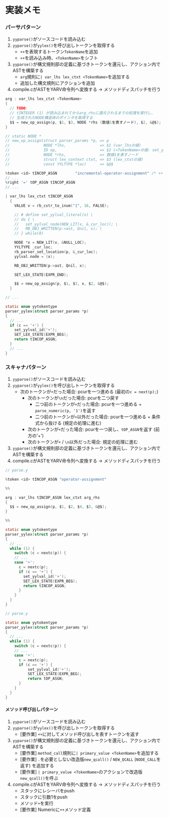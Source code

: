 # 実装メモ
### パーサパターン
1. `yyparse()`がソースコードを読み込む
2. `yyparse()`が`yylex()`を呼び出しトークンを取得する
    - `++`を表現するトークン`TokenName`を追加
    - `++`を読み込み時、`<TokenName>`をシフト
3. `yyparse()`が構文規則部の定義に基づきトークンを還元し、アクション内でASTを構築する
    - `arg`規則に`| var_lhs lex_ctxt <TokenName>`を追加する
    - 追加した構文規則にアクションを追加
4. compile.cがASTをYARV命令列へ変換する -> メソッドディスパッチを行う

```c
arg : var_lhs lex_ctxt <TokenName>
{
  // TODO:
  // tINTEGER (1) が読み込まれてからarg_rhsに還元されるまでの処理を実行し、
  // 生成されたNODE構造体のポインタを取得する
  $$ = new_op_assign(p, $1, $3, NODE *rhs (数値1を表すノード), $2, &@$);
}

// static NODE *
// new_op_assign(struct parser_params *p, => p
//               NODE *lhs,               => $1 (var_lhsの値)
//               ID op,                   => $2 (<TokenName>の値: set_yylval_id('+');)
//               NODE *rhs,               => 数値1を表すノード
//               struct lex_context ctxt, => $3 (lex_ctxtの値)
//               const YYLTYPE *loc)      => &@$
```

```c
%token <id> tINCOP_ASGN        "incremental-operator-assignment" /* ++ */
// ...
%right '=' tOP_ASGN tINCOP_ASGN
// ...

| var_lhs lex_ctxt tINCOP_ASGN
  {
    VALUE v = rb_cstr_to_inum("1", 16, FALSE);

    // # define set_yylval_literal(x) \
    // do { \
    //   set_yylval_node(NEW_LIT(x, &_cur_loc)); \
    //   RB_OBJ_WRITTEN(p->ast, Qnil, x); \
    // } while(0)

    NODE *x = NEW_LIT(v, &NULL_LOC);
    YYLTYPE _cur_loc;
    rb_parser_set_location(p, &_cur_loc);
    yylval.node = (x);

    RB_OBJ_WRITTEN(p->ast, Qnil, x);

    SET_LEX_STATE(EXPR_END);

    $$ = new_op_assign(p, $1, $3, x, $2, &@$);
  }

// ...

static enum yytokentype
parser_yylex(struct parser_params *p)
{
  // ...
  if (c == '+') {
    set_yylval_id('+');
    SET_LEX_STATE(EXPR_BEG);
    return tINCOP_ASGN;
  }
  // ...
}
```

### スキャナパターン
1. `yyparse()`がソースコードを読み込む
2. `yyparse()`が`yylex()`を呼び出しトークンを取得する
    - 次のトークンが`+`だった場合: pcurを一つ進める (最初の`c = next(p);`)
      - 次のトークンが`\n`だった場合: pcurを二つ戻す
        - 二つ前のトークンが`+`だった場合: pcurを一つ進める + `parse_numeric(p, '1')`を返す
        - 二つ前のトークンが`+`以外だった場合: pcurを一つ進める + 条件式から抜ける (規定の処理に進む)
      - 次のトークンが`+`だった場合: pcurを一つ戻し、`tOP_ASGN`を返す (前方の'+')
      - 次のトークンが`+` / `\n`以外だった場合: 規定の処理に進む
3. `yyparse()`が構文規則部の定義に基づきトークンを還元し、アクション内でASTを構築する
4. compile.cがASTをYARV命令列へ変換する -> メソッドディスパッチを行う

```c
// parse.y

%token <id> tINCOP_ASGN "operator-assignment"

%%

arg : var_lhs tINCOP_ASGN lex_ctxt arg_rhs
{
  $$ = new_op_assign(p, $1, $2, $4, $3, &@$);
}

%%

static enum yytokentype
parser_yylex(struct parser_params *p)
{
  // ...
  while (1) {
    switch (c = nextc(p)) {
    // ...
    case '+':
      c = nextc(p);
      if (c == '+') {
        set_yylval_id('+');
        SET_LEX_STATE(EXPR_BEG);
        return tINCOP_ASGN;
      }
    }
  }
}
```

```c
// parse.y

static enum yytokentype
parser_yylex(struct parser_params *p)
{
  // ...
  while (1) {
    switch (c = nextc(p)) {
    // ...
    case '+':
      c = nextc(p);
      if (c == '+') {
          set_yylval_id('+');
          SET_LEX_STATE(EXPR_BEG);
          return tOP_ASGN;
      }
    }
  }
}
```

#### メソッド呼び出しパターン
1. `yyparse()`がソースコードを読み込む
2. `yyparse()`が`yylex()`を呼び出しトークンを取得する
    - [要作業] `++`に対してメソッド呼び出しを表すトークンを返す
3. `yyparse()`が構文規則部の定義に基づきトークンを還元し、アクション内でASTを構築する
    - [要作業] `method_call`規則に`| primary_value <TokenName>`を追加する
    - [要作業] `.`を必要としない改造版`new_qcall()` / `NEW_QCALL` (`NODE_CALL`を返す) を追加する
    - [要作業] `| primary_value <TokenName>`のアクションで改造版`new_qcall()`を呼ぶ
4. compile.cがASTをYARV命令列へ変換する -> メソッドディスパッチを行う
    - スタックにレシーバをpush
    - スタックに引数1をpush
    - メソッド`+`を実行
    - [要作業] Numericに`++`メソッド定義
